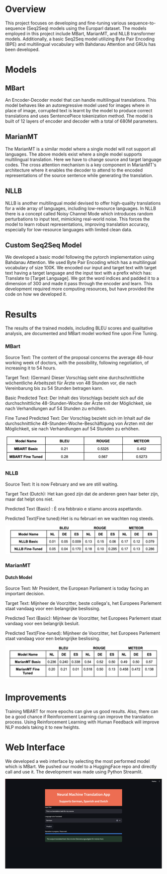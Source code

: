 # Overview
This project focuses on developing and fine-tuning various sequence-to-sequence (Seq2Seq) models using the Europarl dataset. The models employed in this project include MBart, MarianMT, and NLLB transformer models. Additionally, a basic Seq2Seq model utilizing Byte Pair Encoding (BPE) and multilingual vocabulary with Bahdanau Attention and GRUs has been developed.

# Models
## MBart
An Encoder-Decoder model that can handle multilingual translations. This model behaves like an autoregressive model used for images where in place of image, corrupted text is learnt by the model to produce correct translations and uses SentencePiece tokenization method. The model is built of 12 layers of encoder and decoder with a total of 680M parameters.

## MarianMT
The MarianMT is a similar model where a single model will not support all languages. The above models exist where a single model supports multilingual translation. Here we have to change source and target language codes. The cross attention mechanism is a key component in MarianMT's architecture where it enables the decoder to attend to the encoded representations of the source sentence while generating the translation.

## NLLB
NLLB is another multilingual model devised to offer high-quality translations for a wide array of languages, including low-resource languages. In NLLB there is a concept called Noisy Channel Mode which introduces random perturbations to input text, mimicking real-world noise. This forces the model to learn robust representations, improving translation accuracy, especially for low-resource languages with limited clean data.

## Custom Seq2Seq Model
We developed a basic model following the pytorch implementation using Bahdanau Attention. We used Byte Pair Encoding which has a multilingual vocabulary of size 100K. We encoded our input and target text with target text having a target language and the input text with a prefix which has: Translate to [Target Language]. We got the word indices and padded it to a dimension of 300 and made it pass through the encoder and learn. This development required more computing resources, but have provided the code on how we developed it.

# Results
The results of the trained models, including BLEU scores and qualitative analysis, are documented and MBart model worked fine upon Fine Tuning.

### MBart 

Source Text: The content of the proposal concerns the average 48-hour working week of
doctors, with the possibility, following negotiation, of increasing it to 54 hours.

Target Text: (German) Dieser Vorschlag sieht eine durchschnittliche wöchentliche Arbeitszeit für Ärzte von 48 Stunden vor, die nach Vereinbarung bis zu 54 Stunden betragen kann.

Basic Predicted Text: Der Inhalt des Vorschlags bezieht sich auf die durchschnittliche 48-Stunden-Woche der Ärzte mit der Möglichkeit, sie nach Verhandlungen auf 54 Stunden zu erhöhen.

Fine Tuned Predicted Text: Der Vorschlag bezieht sich im Inhalt auf die durchschnittliche 48-Stunden-Woche-Beschäftigung von Ärzten mit der Möglichkeit, sie nach Verhandlungen auf 54 Stunden zu erhöhen.

![MBart Results](images/image_2024-08-01_124802743.png)

### NLLB

Source Text: It is now February and we are still waiting.

Target Text (Dutch): Het kan goed zijn dat de anderen geen haar beter zijn, maar dat helpt ons niet.

Predicted Text (Basic) : È ora febbraio e stiamo ancora aspettando. 

Predicted Text(Fine tuned):Het is nu februari en we wachten nog steeds.

![NLLB Results](images/image_2024-08-01_124838722.png)

### MarianMT

#### Dutch Model
Source Text: Mr President, the European Parliament is today facing an important decision. 

Target Text: Mijnheer de Voorzitter, beste collega's, het Europees Parlement staat vandaag voor een belangrijke beslissing.

Predicted Text (Basic): Mijnheer de Voorzitter, het Europees Parlement staat vandaag voor een belangrijk besluit.

Predicted Text(Fine-tuned): Mijnheer de Voorzitter, het Europees Parlement staat vandaag voor een belangrijke beslissing.

![MarianMT Results](images/image_2024-08-01_124910077.png)

# Improvements
Training MBART for more epochs can give us good results. Also, there can be a good chance if Reinforcement Learning can improve the translation process. Using Reinforcement Learning with Human Feedback will improve NLP models taking it to new heights.

# Web Interface
We developed a web interface by selecting the most performed model which is MBart. We pushed our model to a HuggingFace repo and directly call and use it. The development was made using Python Streamlit.

![Web Interface](images/image_2024-08-01_125710587.png)


